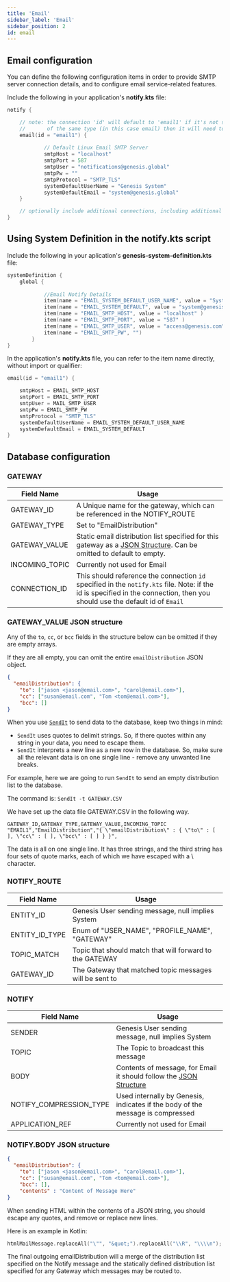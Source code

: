 ```yaml
---
title: 'Email'
sidebar_label: 'Email'
sidebar_position: 2
id: email
---
```



## Email configuration

You can define the following configuration items in order to provide SMTP server connection details, and to configure email service-related features.

Include the following in your application's **notify.kts** file:

```kotlin
notify {

    // note: the connection 'id' will default to 'email1' if it's not specified, however if you have multiple connections
    //       of the same type (in this case email) then it will need to be specified.
    email(id = "email1") {
    
            // Default Linux Email SMTP Server
            smtpHost = "localhost"
            smtpPort = 587
            smtpUser = "notifications@genesis.global"
            smtpPw = ""
            smtpProtocol = "SMTP_TLS"
            systemDefaultUserName = "Genesis System"
            systemDefaultEmail = "system@genesis.global"
    }

    // optionally include additional connections, including additional Symphony, Email
}
```

## Using System Definition in the notify.kts script

Include the following in your aplication's **genesis-system-definition.kts** file:

```kotlin
systemDefinition {
    global {
    
            //Email Notify Details
            item(name = "EMAIL_SYSTEM_DEFAULT_USER_NAME", value = "System Genesis" )
            item(name = "EMAIL_SYSTEM_DEFAULT", value = "system@genesis.com" )
            item(name = "EMAIL_SMTP_HOST", value = "localhost" )
            item(name = "EMAIL_SMTP_PORT", value = "587" )
            item(name = "EMAIL_SMTP_USER", value = "access@genesis.com" )
            item(name = "EMAIL_SMTP_PW", "")
        }
}
```

In the application's **notify.kts** file, you can refer to the item name directly, without import or qualifier:


```Kotlin
email(id = "email1") {

	smtpHost = EMAIL_SMTP_HOST
	smtpPort = EMAIL_SMTP_PORT
	smtpUser = MAIL_SMTP_USER
	smtpPw = EMAIL_SMTP_PW
	smtpProtocol = "SMTP_TLS"
	systemDefaultUserName = EMAIL_SYSTEM_DEFAULT_USER_NAME
	systemDefaultEmail = EMAIL_SYSTEM_DEFAULT
}
```

## Database configuration

### GATEWAY


| Field Name | Usage |
| --- | --- |
| GATEWAY_ID | A Unique name for the gateway, which can be referenced in the NOTIFY_ROUTE   |
| GATEWAY_TYPE | Set to "EmailDistribution" |
| GATEWAY_VALUE | Static email distribution list specified for this gateway as a [JSON Structure](#GATEWAY_VALUE-JSON-Structure). Can be omitted to default to empty.  |
| INCOMING_TOPIC | Currently not used for Email |
| CONNECTION_ID | This should reference the connection `id` specified in the ```notify.kts``` file. Note: if the id is specified in the connection, then you should use the default id of `Email`

### GATEWAY_VALUE JSON structure

Any of the `to`, `cc`, or `bcc` fields in the structure below can be omitted if they are empty arrays. 

If they are all empty, you can omit the entire `emailDistribution` JSON object. 

```json
{
  "emailDistribution": {
    "to": ["jason <jason@email.com>", "carol@email.com>"],
    "cc": ["susan@email.com", "Tom <tom@email.com>"],
    "bcc": []
} 
```


When you use [`SendIt`](/managing-applications/operate/on-the-host/helpful-commands/#sendit-script) to send data to the database, keep two things in mind:

* `SendIt` uses quotes to delimit strings. So, if there quotes within any string in your data, you need to escape them.
* `SendIt` interprets a new line as a new row in the database. So, make sure all the relevant data is on one single line - remove any unwanted line breaks.

For example, here we are going to run `SendIt` to send an empty distribution list to the database.

The command is:  `SendIt -t GATEWAY.CSV`

We have set up the data file GATEWAY.CSV in the following way.

```text
GATEWAY_ID,GATEWAY_TYPE,GATEWAY_VALUE,INCOMING_TOPIC
"EMAIL1","EmailDistribution","{ \"emailDistribution\" : { \"to\" : [ ], \"cc\" : [ ], \"bcc\" : [ ] } }",
```
The data is all on one single line. It has three strings, and the third string has four sets of quote marks, each of which we have escaped with a \ character.

### NOTIFY_ROUTE

| Field Name | Usage |
| --- | --- |
| ENTITY_ID | Genesis User sending message, null implies System |
| ENTITY_ID_TYPE | Enum of "USER_NAME", "PROFILE_NAME", "GATEWAY" |
| TOPIC_MATCH | Topic that should match that will forward to the GATEWAY |
| GATEWAY_ID | The Gateway that matched topic messages will be sent to |


### NOTIFY

| Field Name | Usage |
| --- | --- |
| SENDER | Genesis User sending message, null implies System |
| TOPIC | The Topic to broadcast this message |
| BODY | Contents of message, for Email it should follow the [JSON Structure](#NOTIFY.BODY-JSON-Structure) |
| NOTIFY_COMPRESSION_TYPE | Used internally by Genesis, indicates if the body of the message is compressed |
| APPLICATION_REF | Currently not used for Email |

### NOTIFY.BODY JSON structure

```json
{
  "emailDistribution": {
    "to": ["jason <jason@email.com>", "carol@email.com>"],
    "cc": ["susan@email.com", "Tom <tom@email.com>"],
    "bcc": [],
    "contents" : "Content of Message Here"
} 
```

When sending HTML within the contents of a JSON string, you should escape any quotes, and remove or replace new lines.

Here is an example in Kotlin:
```kotlin
htmlMailMessage.replaceAll("\"", "&quot;").replaceAll("\\R", "\\\\n");
```

The final outgoing emailDistribution will a merge of the distribution list specified on the Notify message and the statically defined distribution list specified for any Gateway which messages may be routed to.

